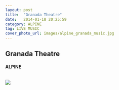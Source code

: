 ```yaml
---
layout: post
title:  "Granada Theatre"
date:   2014-01-18 20:25:59
category: ALPINE
tag: LIVE MUSIC
cover_photo_url: images/alpine_granada_music.jpg
---
```


<div class="section-title">
  <h2>Granada Theatre</h2>
    <h4>ALPINE</h4>
    <div class="divider-border"></div>
</div> 
<div class="column small-6">
    <p>
    </p>
<div class="column small-6">
    <img src="{{ "/images/alpine_granada_music.jpg" | prepend: site.baseurl }}">
</div>
